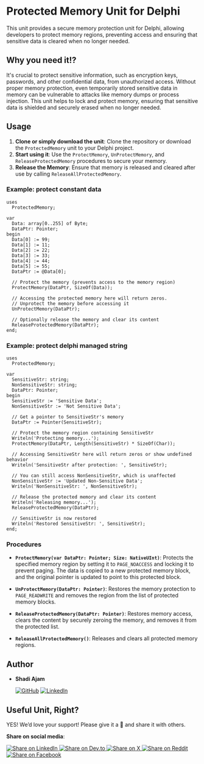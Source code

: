 
# Protected Memory Unit for Delphi

This unit provides a secure memory protection unit for Delphi, allowing developers to protect memory regions, preventing access and ensuring that sensitive data is cleared when no longer needed.

## Why you need it!?

It's crucial to protect sensitive information, such as encryption keys, passwords, and other confidential data, from unauthorized access. Without proper memory protection, even temporarily stored sensitive data in memory can be vulnerable to attacks like memory dumps or process injection. This unit helps to lock and protect memory, ensuring that sensitive data is shielded and securely erased when no longer needed.

## Usage

1. **Clone or simply download the unit**: Clone the repository or download the `ProtectedMemory` unit to your Delphi project.
2. **Start using it**: Use the `ProtectMemory`, `UnProtectMemory`, and `ReleaseProtectedMemory` procedures to secure your memory.
3. **Release the Memory**: Ensure that memory is released and cleared after use by calling `ReleaseAllProtectedMemory`.

### Example: protect constant data

```delphi
uses
  ProtectedMemory;

var
  Data: array[0..255] of Byte;
  DataPtr: Pointer;
begin
  Data[0] := 99;
  Data[1] := 11;
  Data[2] := 22;
  Data[3] := 33;
  Data[4] := 44;
  Data[5] := 55;
  DataPtr := @Data[0];
  
  // Protect the memory (prevents access to the memory region)
  ProtectMemory(DataPtr, SizeOf(Data));

  // Accessing the protected memory here will return zeros.
  // Unprotect the memory before accessing it
  UnProtectMemory(DataPtr);

  // Optionally release the memory and clear its content
  ReleaseProtectedMemory(DataPtr);
end;
```

### Example: protect delphi managed string

```delphi
uses
  ProtectedMemory;

var
  SensitiveStr: string;
  NonSensitiveStr: string;
  DataPtr: Pointer;
begin
  SensitiveStr := 'Sensitive Data';
  NonSensitiveStr := 'Not Sensitive Data';

  // Get a pointer to SensitiveStr's memory
  DataPtr := Pointer(SensitiveStr);

  // Protect the memory region containing SensitiveStr
  Writeln('Protecting memory...');
  ProtectMemory(DataPtr, Length(SensitiveStr) * SizeOf(Char));

  // Accessing SensitiveStr here will return zeros or show undefined behavior
  Writeln('SensitiveStr after protection: ', SensitiveStr);

  // You can still access NonSensitiveStr, which is unaffected
  NonSensitiveStr := 'Updated Non-Sensitive Data';
  Writeln('NonSensitiveStr: ', NonSensitiveStr);

  // Release the protected memory and clear its content
  Writeln('Releasing memory...');
  ReleaseProtectedMemory(DataPtr);

  // SensitiveStr is now restored
  Writeln('Restored SensitiveStr: ', SensitiveStr);
end;
```

### Procedures

- **`ProtectMemory(var DataPtr: Pointer; Size: NativeUInt)`**: Protects the specified memory region by setting it to `PAGE_NOACCESS` and locking it to prevent paging. The data is copied to a new protected memory block, and the original pointer is updated to point to this protected block.
  
- **`UnProtectMemory(DataPtr: Pointer)`**: Restores the memory protection to `PAGE_READWRITE` and removes the region from the list of protected memory blocks.

- **`ReleaseProtectedMemory(DataPtr: Pointer)`**: Restores memory access, clears the content by securely zeroing the memory, and removes it from the protected list.

- **`ReleaseAllProtectedMemory()`**: Releases and clears all protected memory regions.

## Author

- **Shadi Ajam**  

  [![GitHub](https://img.shields.io/badge/GitHub-333?logo=github)](https://github.com/shadiajam)
  [![LinkedIn](https://img.shields.io/badge/LinkedIn-blue?logo=linkedin)](https://www.linkedin.com/in/shadiajam/)

## Useful Unit, Right?

YES! We’d love your support! Please give it a 🌟 and share it with others.

**Share on social media**:

<a href="https://www.linkedin.com/sharing/share-offsite/?url=https://github.com/shadiajam/ProtectedMemory-Delphi" target="_blank">
  <img src="https://img.shields.io/badge/Share%20on%20LinkedIn-0077B5?logo=linkedin&logoColor=white" alt="Share on LinkedIn" />
</a>
<a href="https://dev.to/new?url=https://github.com/shadiajam/ProtectedMemory-Delphi" target="_blank">
  <img src="https://img.shields.io/badge/Share%20on%20DEV.to-0A0A0A?logo=dev.to&logoColor=white" alt="Share on Dev.to" />
</a>
<a href="https://twitter.com/intent/tweet?text=Check%20out%20this%20awesome%20repository%20on%20GitHub%21&url=https://github.com/shadiajam/ProtectedMemory-Delphi" target="_blank">
  <img src="https://img.shields.io/badge/Share%20on%20X-1DA1F2?logo=X&logoColor=white" alt="Share on X" />
</a>
<a href="https://reddit.com/submit?url=https://github.com/shadiajam/ProtectedMemory-Delphi&title=Check%20out%20this%20awesome%20repository%20on%20GitHub%21" target="_blank">
  <img src="https://img.shields.io/badge/Share%20on%20Reddit-FF4500?logo=reddit&logoColor=white" alt="Share on Reddit" />
</a>
<a href="https://www.facebook.com/sharer/sharer.php?u=https://github.com/shadiajam/ProtectedMemory-Delphi" target="_blank">
  <img src="https://img.shields.io/badge/Share%20on%20Facebook-1877F2?logo=facebook&logoColor=white" alt="Share on Facebook" />
</a>
